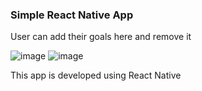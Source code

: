 ### Simple React Native App

User can add their goals here and remove it

![image](https://github.com/XChanTayag/RNCourse/assets/32783526/ecd08d11-5cee-443e-8a40-9d1ae6bd9aac)
![image](https://github.com/XChanTayag/RNCourse/assets/32783526/f40c34d8-b72d-4eea-b98f-d195fc6d8ead)


This app is developed using React Native
